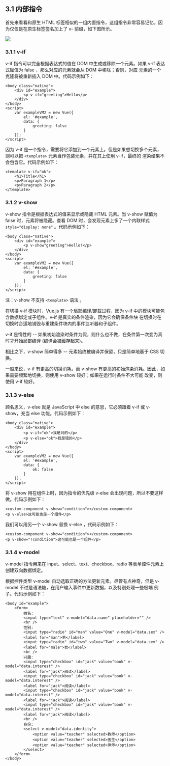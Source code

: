 ## 3.1 内部指令

首先来看看和原生 HTML 标签相似的一组内置指令，这组指令非常容易记忆，因为仅仅是在原生标签签名加上了 v- 前缀，如下图所示。

![](https://i.imgur.com/k9znmOt.png)

### 3.1.1 v-if

v-if 指令可以完全根据表达式的值在 DOM 中生成或移除一个元素。如果 v-if 表达式赋值为 false ，那么对应的元素就会从 DOM 中移除；否则，对应
元素的一个<red>克隆</red>将被重新插入 DOM 中。代码示例如下：

    <body class="native">
        <div id="example">
            <p v-if="greeting">Hello</p>
        </div>
    </body>
    <script>
        var exampleVM2 = new Vue({
            el: '#example',
            data: {
                greeting: false
            }
        });
    </script>

因为 v-if 是一个指令，需要将它添加到一个元素上。但是如果想切换多个元素，则可以把 `<template>` 元素当作包装元素，并在其上使用 v-if，<red>最终的
渲染结果不会包含它</red>。代码示例如下：

    <template v-if="ok">
        <h1>Title</h1>
        <p>Paragraph 1</p>
        <p>Paragraph 2</p>
    </template>

### 3.1.2 v-show

v-show 指令是根据表达式的值来显示或隐藏 HTML 元素。当 v-show 赋值为 false 时，元素将被隐藏。查看 DOM 时，会发现元素上多了一个内联样式
`style="display: none"` 。代码示例如下：

    <body class="native">
        <div id="example">
            <p v-show"greeting">Hello!</p>
        </div>
    </body>
    <script>
        var exampleVM2 = new Vue({
            el: '#example',
            data: {
                greeting: false
            }
        });
    </script>

注：v-show 不支持 `<template>` 语法 。

在切换 v-if 模块时，Vue.js 有一个局部编译/卸载过程，因为 v-if 中的模块可能包含数据绑定或子组件。v-if 是真实的条件渲染，因为它会确保条件块
在切换时在切换时合适地销毁与重建条件块内的事件监听器和子组件。

v-if 是惰性的 -- 如果初始渲染时条件为假，则什么也不做，在条件第一次变为真时才开始局部编译 (编译会被缓存起来)。

相比之下，v-show 简单得多 -- 元素始终被编译并保留，只是简单地基于 CSS 切换。

一般来说，<red>v-if 有更高的切换消耗，而 v-show 有更高的初始渲染消耗</red>。因此，如果需要频繁地切换，则使用 v-show 较好；如果在运行时条件不大可能
改变，则使用 v-if 较好。

### 3.1.3 v-else

顾名思义，v-else 就是 JavaScript 中 else 的意思，它必须跟着 v-if 或 v-show，充当 else 功能。代码示例如下：

    <body class="native">
        <div id="example">
            <p v-if="ok">我是对的</p>
            <p v-else="ok">我是错的</p>
        </div>
    </body>
    <script>
        var exampleVM2 = new Vue({
            el: '#example',
            data: {
                ok: false
            }
        });
    </script>

<red>将 v-show 用在组件上时，因为指令的优先级 v-else 会出现问题，所以不要这样做</red>。代码示例如下：

    <custom-component v-show="condition"></custom-component>
    <p v-else>这可能也是一个组件</p>

我们可以用另一个 v-show 替换 v-else ，代码示例如下：

    <custom-component v-show="condition"></custom-component>
    <p v-show="!condition">这可能也是一个组件</p>

### 3.1.4 v-model

v-model 指令用来在 input、select、text、checkbox、radio 等表单控件元素上<red>创建双向数据绑定</red>。

根据控件类型 v-model 自动选取正确的方法更新元素。尽管有点神奇，但是 v-model 不过是语法糖，在用户输入事件中更新数据，以及特别处理一些极端
例子。代码示例如下：

    <body id="example">
        <form>
            姓名:
            <input type="text" v-model="data.name" placeholder="" />
            <br />
            性别:
            <input type="radio" id="man" value="One" v-model="data.sex" />
            <label for="man">男</label>
            <input type="radio" id="two" value="Two" v-model="data.sex" />
            <label for="male">女</label>
            <br />
            兴趣:
            <input type="checkbox" id="jack" value="book" v-model="data.interest" />
            <label for="jack">阅读</label>
            <input type="checkbox" id="jack" value="book" v-model="data.interest" />
            <label for="jack">阅读</label>
            <input type="checkbox" id="jack" value="book" v-model="data.interest" />
            <label for="jack">阅读</label>
            <input type="checkbox" id="jack" value="book" v-model="data.interest" />
            <label for="jack">阅读</label>
            <br />
            身份:
            <select v-model="data.identity">
                <option value="teacher" selected>教师</option>
                <option value="teacher" selected>医生</option>
                <option value="teacher" selected>律师</option>
            </select>
        </form>
    </body>



